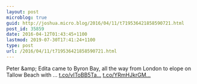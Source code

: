 ```yaml
---
layout: post
microblog: true
guid: http://joshua.micro.blog/2016/04/11/t719536421858590721.html
post_id: 35859
date: 2016-04-12T01:43:45+1100
lastmod: 2019-07-30T17:41:24+1100
type: post
url: /2016/04/11/t719536421858590721.html
---
```

Peter &amp;amp; Edita came to Byron Bay, all the way from London to elope on Tallow Beach with ... [t.co/vIToBB5Ta...](https://t.co/vIToBB5TaS) [t.co/YRmHJkrGM...](https://t.co/YRmHJkrGMY)
